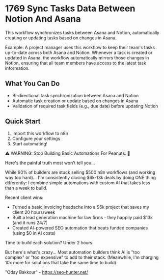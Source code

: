 # 1769 Sync Tasks Data Between Notion And Asana

This workflow synchronizes tasks between Asana and Notion, automatically creating or updating tasks based on changes in Asana.

Example: A project manager uses this workflow to keep their team's tasks up-to-date across both Asana and Notion. Whenever a task is created or updated in Asana, the workflow automatically mirrors those changes in Notion, ensuring that all team members have access to the latest task information.

## What You Can Do
- Bi-directional task synchronization between Asana and Notion
- Automatic task creation or update based on changes in Asana
- Validation of required task fields (e.g., due date) before updating Notion

## Quick Start
1. Import this workflow to n8n
2. Configure your settings
3. Start automating!

⚠️ WARNING: Stop Building Basic Automations For Peanuts. 🚫

Here's the painful truth most won't tell you...

While 90% of builders are stuck selling $500 n8n workflows (and working way too hard)...
I'm consistently closing $6k-13k deals by doing ONE thing differently:
I combine simple automations with custom AI that takes less than a week to build.

Recent client wins:
* Turned a basic invoicing headache into a $6k project that saves my client 20 hours/week
* Built a lead generation machine for law firms - they happily paid $13k (and it runs 24/7)
* Created AI-powered SEO automation that beats funded companies (using $0 in AI costs)

Time to build each solution? Under 2 hours.

But here's what's crazy...
Most automation builders think AI is "too complex" or "too expensive" to add to their stack.
(Meanwhile, I'm charging 10x more for solutions that take the same time to build)

"Oday Bakkour" - https://seo-hunter.net/
